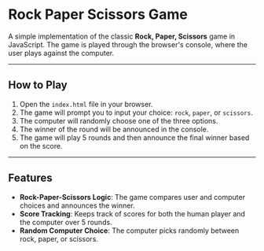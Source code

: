 # Rock Paper Scissors Game

A simple implementation of the classic **Rock, Paper, Scissors** game in JavaScript. The game is played through the browser's console, where the user plays against the computer.

---

## How to Play

1. Open the `index.html` file in your browser.
2. The game will prompt you to input your choice: `rock`, `paper`, or `scissors`.
3. The computer will randomly choose one of the three options.
4. The winner of the round will be announced in the console.
5. The game will play 5 rounds and then announce the final winner based on the score.

---

## Features

- **Rock-Paper-Scissors Logic**: The game compares user and computer choices and announces the winner.
- **Score Tracking**: Keeps track of scores for both the human player and the computer over 5 rounds.
- **Random Computer Choice**: The computer picks randomly between rock, paper, or scissors.


